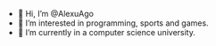 - 👋 Hi, I’m @AlexuAgo
- 👀 I’m interested in programming, sports and games.
- 🌱 I’m currently in a computer science university.


<!---
AlexuAgo/AlexuAgo is a ✨ special ✨ repository because its `README.md` (this file) appears on your GitHub profile.
You can click the Preview link to take a look at your changes.
--->
